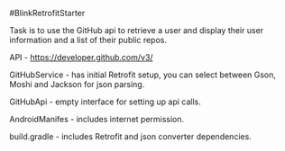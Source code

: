 #BlinkRetrofitStarter

Task is to use the GitHub api to retrieve a user and display their user information and a list of their public repos.

API - https://developer.github.com/v3/

GitHubService - has initial Retrofit setup, you can select between Gson, Moshi and Jackson for json parsing.

GitHubApi - empty interface for setting up api calls.

AndroidManifes - includes internet permission.

build.gradle - includes Retrofit and json converter dependencies.
